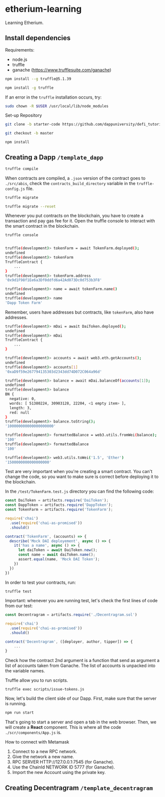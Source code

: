 # etherium-learning

Learning Etherium.

## Install dependencies

Requirements:

- node.js
- truffle
- ganache (https://www.trufflesuite.com/ganache)

```bash
npm install --g truffle@5.1.39

npm install -g truffle
```

If an error in the `truffle` installation occurs, try:

```bash
sudo chown -R $USER /usr/local/lib/node_modules
```

Set-up Repository

```bash
git clone -b starter-code https://github.com/dappuniversity/defi_tutorial.git defi_tutorial

git checkout -b master

npm install
```

## Creating a Dapp `/template_dapp`

```bash
truffle compile
```

When contracts are compiled, a `.json` version of the contract goes to `./src/abis`, check the `contracts_build_directory` variable in the `truffle-config.js` file.

```bash
truffle migrate

truffle migrate --reset
```

Whenever you put contracts on the blockchain, you have to create a transaction and pay gas fee for it. Open the truffle console to interact with the smart contract in the blockchain.

```bash
truffle console


truffle(development)> tokenFarm = await TokenFarm.deployed();
undefined
truffle(development)> tokenFarm
TruffleContract {
    ...
}
truffle(development)> tokenFarm.address
'0x9d1F98f1Ee6a3Df0ddfd6a42Ad073Dc0d753b3F8'

truffle(development)> name = await tokenFarm.name()
undefined
truffle(development)> name
'Dapp Token Farm'
```

Remember, users have addresses but contracts, like `tokenFarm`, also have addresses.

```bash
truffle(development)> mDai = await DaiToken.deployed();
undefined
truffle(development)> mDai
TruffleContract {
    ...
}

truffle(development)> accounts = await web3.eth.getAccounts();
undefined
truffle(development)> accounts[1]
'0xaD9f59e267794135303d2343dd74D072C064a96d'

truffle(development)> balance = await mDai.balanceOf(accounts[1]);
undefined
truffle(development)> balance
BN {
  negative: 0,
  words: [ 51380224, 30903128, 22204, <1 empty item> ],
  length: 3,
  red: null
}
truffle(development)> balance.toString();
'100000000000000000000'

truffle(development)> formattedBalance = web3.utils.fromWei(balance);
'100'
truffle(development)> formattedBalance
'100'

truffle(development)> web3.utils.toWei('1.5', 'Ether')
'1500000000000000000'
```

Test are very important when you're creating a smart contract. You can't change the code, so you want to make sure is correct before deploying it to the blockchain.

In the `/test/TokenFarm.test.js` directory you can find the following code:

```js
const DaiToken = artifacts.require('DaiToken');
const DappToken = artifacts.require('DappToken');
const TokenFarm = artifacts.require('TokenFarm');

require('chai')
  .use(require('chai-as-promised'))
  .should()

contract('TokenFarm', (accounts) => {
  describe('Mock DAI deployement', async () => {
    it('has a name', async () => {
      let daiToken = await DaiToken.new();
      const name = await daiToken.name();
      assert.equal(name, 'Mock DAI Token');
    })
  })
})
```

In order to test your contracts, run:

```bash
truffle test
```

Important: whenever you are running test, let's check the first lines of code from our test:

```js
const Decentragram = artifacts.require('./Decentragram.sol')

require('chai')
  .use(require('chai-as-promised'))
  .should()

contract('Decentragram', ([deployer, author, tipper]) => {
    ...
}
```

Check how the contract 2nd argument is a function that send as argument a list of accounts taken from Ganache. The list of accounts is unpacked into the variable names.

Truffle allow you to run scripts.

```bash
truffle exec scripts/issue-tokens.js
```

Now, let's build the client side of our Dapp. First, make sure that the server is running.

```bash
npm run start
```

That's going to start a server and open a tab in the web browser. Then, we will create a **React** component. This is where all the code `./scr/components/App.js` is.

How to connect with Metamask

1. Connect to a new RPC network.
2. Give the network a new name.
3. RPC SERVER HTTP://127.0.0.1:7545 (for Ganache).
4. Use the ChainId NETWORK ID 5777 (for Ganache).
5. Import the new Account using the private key.

## Creating Decentragram `/template_decentragram`

